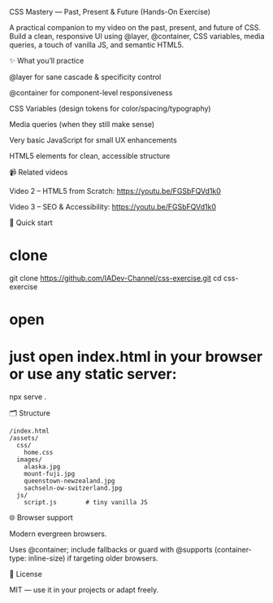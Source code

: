 CSS Mastery — Past, Present & Future (Hands-On Exercise)

A practical companion to my video on the past, present, and future of CSS. Build a clean, responsive UI using @layer, @container, CSS variables, media queries, a touch of vanilla JS, and semantic HTML5.

✨ What you’ll practice

@layer for sane cascade & specificity control

@container for component-level responsiveness

CSS Variables (design tokens for color/spacing/typography)

Media queries (when they still make sense)

Very basic JavaScript for small UX enhancements

HTML5 elements for clean, accessible structure

📹 Related videos

Video 2 – HTML5 from Scratch: https://youtu.be/FGSbFQVd1k0

Video 3 – SEO & Accessibility: https://youtu.be/FGSbFQVd1k0

🚀 Quick start
# clone
git clone https://github.com/IADev-Channel/css-exercise.git
cd css-exercise

# open
# just open index.html in your browser or use any static server:
npx serve .

🗂 Structure
```
/index.html
/assets/
  css/
    home.css
  images/
    alaska.jpg
    mount-fuji.jpg
    queenstown-newzealand.jpg
    sachseln-ow-switzerland.jpg
  js/
    script.js        # tiny vanilla JS
```

🌐 Browser support

Modern evergreen browsers.

Uses @container; include fallbacks or guard with @supports (container-type: inline-size) if targeting older browsers.

📝 License

MIT — use it in your projects or adapt freely.
